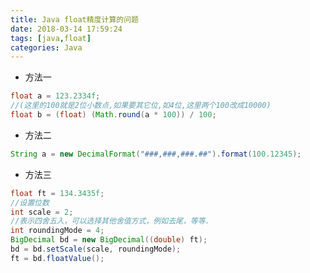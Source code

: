 ```yaml
---
title: Java float精度计算的问题
date: 2018-03-14 17:59:24
tags: [java,float]
categories: Java
---
```


- 方法一

```java
float a = 123.2334f;
//(这里的100就是2位小数点,如果要其它位,如4位,这里两个100改成10000)
float b = (float) (Math.round(a * 100)) / 100;
```

- 方法二

<!--more-->

```java
String a = new DecimalFormat("###,###,###.##").format(100.12345);
```

- 方法三

```java
float ft = 134.3435f;
//设置位数
int scale = 2;
//表示四舍五入，可以选择其他舍值方式，例如去尾，等等.
int roundingMode = 4;
BigDecimal bd = new BigDecimal((double) ft);
bd = bd.setScale(scale, roundingMode);
ft = bd.floatValue();
```

